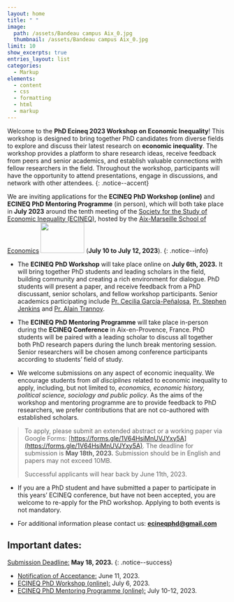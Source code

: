 ```yaml
---
layout: home
title: " "
image: 
  path: /assets/Bandeau campus Aix_0.jpg
  thumbnail: /assets/Bandeau campus Aix_0.jpg
limit: 10
show_excerpts: true
entries_layout: list
categories:
  - Markup
elements:
  - content
  - css
  - formatting
  - html
  - markup  
---
```


Welcome to the **PhD Ecineq 2023 Workshop on Economic Inequality**! This workshop is designed to bring together PhD candidates from diverse fields to explore and discuss their latest research on **economic inequality**. The workshop provides a platform to share research ideas, receive feedback from peers and senior academics, and establish valuable connections with fellow researchers in the field. Throughout the workshop, participants will have the opportunity to attend presentations, engage in discussions, and network with other attendees. 
{: .notice--accent}



 We are inviting applications for the **ECINEQ PhD Workshop (online)** and **ECINEQ PhD Mentoring Programme** (in person), which will both take place in **July 2023** around the tenth meeting of the [Society for the Study of Economic Inequality (ECINEQ)](http://www.ecineq.org/), hosted by the [Aix-Marseille School of Economics](https://www.amse-aixmarseille.fr/en/) <img src="https://user-images.githubusercontent.com/47663697/204860013-a02021b6-32d1-4e85-8696-f0c746508ed3.png" width="100" height="70"> (**July 10 to July 12, 2023**).
 {: .notice--info}
 
 
* The **ECINEQ PhD Workshop** will take place online on **July 6th, 2023.** It will bring together PhD students and leading scholars in the field, building community and creating a rich environment for dialogue. PhD students will present a paper, and receive feedback from a PhD discussant, senior scholars, and fellow workshop participants. Senior academics participating include [Pr. Cecilia García-Peñalosa](https://sites.google.com/view/ceciliagarciapenalosa), [Pr. Stephen Jenkins](https://sticerd.lse.ac.uk/_new/people/person.asp?id=7258) and [Pr. Alain Trannoy](https://perso.amse-aixmarseille.fr/trannoy/).


* The **ECINEQ PhD Mentoring Programme** will take place in-person during the **ECINEQ Conference** in Aix-en-Provence, France. PhD students will be paired with a leading scholar to discuss all together both PhD research papers during the lunch break mentoring session. Senior researchers will be chosen among conference participants according to students’ field of study.


* We welcome submissions on any aspect of economic inequality. We encourage students from *all disciplines* related to economic inequality to apply, including, but not limited to, *economics, economic history, political science, sociology and public policy*. As the aims of the workshop and mentoring programme are to provide feedback to PhD researchers, we prefer contributions that are not co-authored with established scholars.


> To apply, please submit an extended abstract or a working paper via Google Forms: [https://forms.gle/1V64HsiMnUVJYxy5A](https://forms.gle/1V64HsiMnUVJYxy5A).
> The deadline for submission is **May 18th, 2023.**
> Submission should be in English and papers may not exceed 10MB.
> <footer> Successful applicants will hear back by June 11th, 2023.</footer>


* If you are a PhD student and have submitted a paper to participate in this years’ ECINEQ conference, but have not been accepted, you are welcome to re-apply for the PhD workshop. Applying to both events is not mandatory. 


* <i class="fa fa-envelope"></i> For additional information please contact us: **ecineqphd@gmail.com**

## Important dates:
 <ins>Submission Deadline:</ins> **May 18, 2023.**
{: .notice--success}
* <ins>Notification of Acceptance:</ins> June 11, 2023.
* <ins>ECINEQ PhD Workshop (online):</ins> July 6, 2023.
* <ins>ECINEQ PhD Mentoring Programme (online):</ins> July 10-12, 2023.


